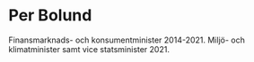 # Per Bolund

Finansmarknads- och konsumentminister 2014-2021. Miljö- och klimatminister samt vice statsminister 2021.
